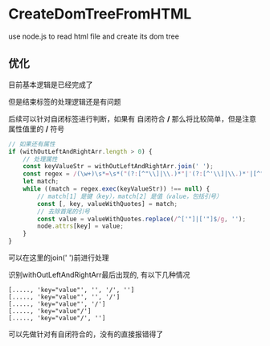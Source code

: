 # CreateDomTreeFromHTML
use node.js to read html file and create its dom tree

## 优化
目前基本逻辑是已经完成了

但是结束标签的处理逻辑还是有问题

后续可以针对自闭标签进行判断，如果有 自闭符合 **/** 那么将比较简单，但是注意属性值里的 **/** 符号

```JavaScript
// 如果还有属性
if (withOutLeftAndRightArr.length > 0) {
    // 处理属性
    const keyValueStr = withOutLeftAndRightArr.join(' ');
    const regex = /(\w+)\s*=\s*("(?:[^"\\]|\\.)*"|'(?:[^'\\]|\\.)*'|[^"\s']+)/g;
    let match;
    while ((match = regex.exec(keyValueStr)) !== null) {
        // match[1] 是键（key），match[2] 是值（value，包括引号）
        const [, key, valueWithQuotes] = match;
        // 去除首尾的引号
        const value = valueWithQuotes.replace(/^['"]|['"]$/g, '');
        node.attrs[key] = value;
    }
}
```

可以在这里的join(' ')前进行处理

识别withOutLeftAndRightArr最后出现的\, 有以下几种情况

```
[....., 'key="value"', '', '/', '']
[....., 'key="value"', '', '/']
[....., 'key="value"', '/']
[....., 'key="value"/']
[....., 'key="value"/', '']

```


可以先做针对有自闭符合的，没有的直接报错得了

